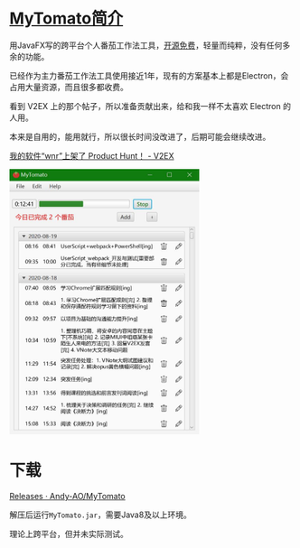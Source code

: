 # [MyTomato简介](https://github.com/Andy-AO/MyTomato)

用JavaFX写的跨平台个人番茄工作法工具，[开源免费](https://github.com/Andy-AO/MyTomato)，轻量而纯粹，没有任何多余的功能。

已经作为主力番茄工作法工具使用接近1年，现有的方案基本上都是Electron，会占用大量资源，而且很多都收费。

看到 V2EX 上的那个帖子，所以准备贡献出来，给和我一样不太喜欢 Electron 的人用。

本来是自用的，能用就行，所以很长时间没改进了，后期可能会继续改进。

[我的软件“wnr”上架了 Product Hunt！ - V2EX](https://www.v2ex.com/t/698913#reply22)

<img width="336" height="470" src="README.assets/1.jpg"/>



# 下载

[Releases · Andy-AO/MyTomato](https://github.com/Andy-AO/MyTomato/releases)

解压后运行`MyTomato.jar`，需要Java8及以上环境。

理论上跨平台，但并未实际测试。
